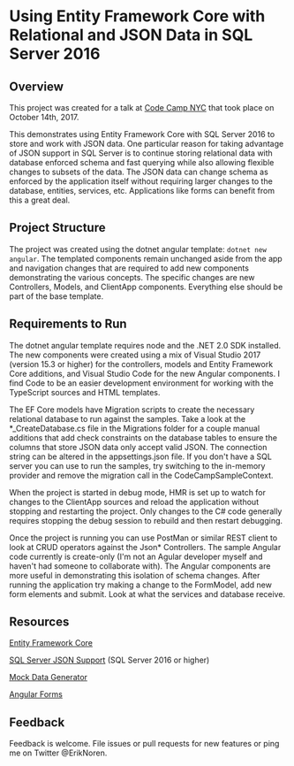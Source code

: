 # Using Entity Framework Core with Relational and JSON Data in SQL Server 2016

## Overview

This project was created for a talk at [Code Camp NYC](http://codecampnyc.org/) that took place on October 14th, 2017.

This demonstrates using Entity Framework Core with SQL Server 2016 to store and work with JSON data. One particular reason for taking advantage of JSON support in SQL Server is to continue storing relational data with database enforced schema and fast querying while also allowing flexible changes to subsets of the data. The JSON data can change schema as enforced by the application itself without requiring larger changes to the database, entities, services, etc. Applications like forms can benefit from this a great deal.

## Project Structure

The project was created using the dotnet angular template: `dotnet new angular`. The templated components remain unchanged aside from the app and navigation changes that are required to add new components demonstrating the various concepts. The specific changes are new Controllers, Models, and ClientApp components. Everything else should be part of the base template.

## Requirements to Run

The dotnet angular template requires node and the .NET 2.0 SDK installed. The new components were created using a mix of Visual Studio 2017 (version 15.3 or higher) for the controllers, models and Entity Framework Core additions, and Visual Studio Code for the new Angular components. I find Code to be an easier development environment for working with the TypeScript sources and HTML templates.

The EF Core models have Migration scripts to create the necessary relational database to run against the samples. Take a look at the *_CreateDatabase.cs file in the Migrations folder for a couple manual additions that add check constraints on the database tables to ensure the columns that store JSON data only accept valid JSON. The connection string can be altered in the appsettings.json file. If you don't have a SQL server you can use to run the samples, try switching to the in-memory provider and remove the migration call in the CodeCampSampleContext.

When the project is started in debug mode, HMR is set up to watch for changes to the ClientApp sources and reload the application without stopping and restarting the project. Only changes to the C# code generally requires stopping the debug session to rebuild and then restart debugging.

Once the project is running you can use PostMan or similar REST client to look at CRUD operators against the Json* Controllers. The sample Angular code currently is create-only (I'm not an Agular developer myself and haven't had someone to collaborate with). The Angular components are more useful in demonstrating this isolation of schema changes. After running the application try making a change to the FormModel, add new form elements and submit. Look at what the services and database receive.

## Resources

[Entity Framework Core](https://docs.microsoft.com/en-us/ef/core/)

[SQL Server JSON Support](https://docs.microsoft.com/en-us/sql/relational-databases/json/json-data-sql-server) (SQL Server 2016 or higher)

[Mock Data Generator](https://www.mockaroo.com/)

[Angular Forms](https://angular.io/guide/forms)

## Feedback

Feedback is welcome. File issues or pull requests for new features or ping me on Twitter @ErikNoren.
